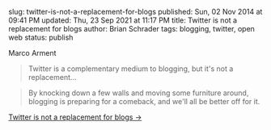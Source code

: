 slug: twitter-is-not-a-replacement-for-blogs
published: Sun, 02 Nov 2014 at 09:41 PM
updated: Thu, 23 Sep 2021 at 11:17 PM
title: Twitter is not a replacement for blogs
author: Brian Schrader
tags: blogging, twitter, open web
status: publish

Marco Arment
> Twitter is a complementary medium to blogging, but it's not a replacement...

> By knocking down a few walls and moving some furniture around, blogging is preparing for a comeback, and we'll all be better off for it.

[Twitter is not a replacement for blogs &#8594;](http://www.marco.org/2014/11/01/short-form-blogging)
